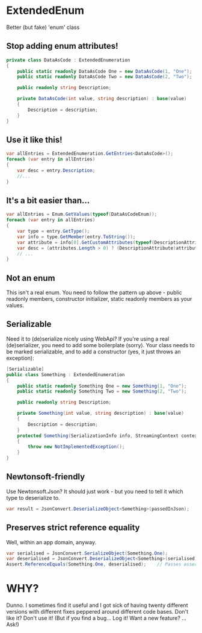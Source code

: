 # ExtendedEnum
Better (but fake) 'enum' class

## Stop adding enum attributes!

```C#
private class DataAsCode : ExtendedEnumeration
{
    public static readonly DataAsCode One = new DataAsCode(1, "One");
    public static readonly DataAsCode Two = new DataAsCode(2, "Two");

    public readonly string Description;

    private DataAsCode(int value, string description) : base(value)
    {
        Description = description;
    }
}
```

## Use it like this!

```C#
var allEntries = ExtendedEnumeration.GetEntries<DataAsCode>();
foreach (var entry in allEntries) 
{
	var desc = entry.Description;
	//...
}
```

## It's a bit easier than...
```C#
var allEntries = Enum.GetValues(typeof(DataAsCodeEnum));
foreach (var entry in allEntries)
{
	var type = entry.GetType();
	var info = type.GetMember(entry.ToString());
	var attribute = info[0].GetCustomAttributes(typeof(DescriptionAttribute), false);
	var desc = (attributes.Length > 0) ? (DescriptionAttribute)attributes[0] : null;
	// ...
}
```

## Not an enum
This isn't a real enum. You need to follow the pattern up above - public readonly members, constructor initializer, static readonly members as your values.

## Serializable
Need it to (de)serialize nicely using WebApi? If you're using a real (de)serializer, you need to add some boilerplate (sorry). Your class needs to be marked serializable, and to add a constructor (yes, it just throws an exception):
```C#
[Serializable]
public class Something : ExtendedEnumeration
{
    public static readonly Something One = new Something(1, "One");
    public static readonly Something Two = new Something(2, "Two");

    public readonly string Description;

    private Something(int value, string description) : base(value)
    {
        Description = description;
    }
    protected Something(SerializationInfo info, StreamingContext context) : base(info, context) // This is new and will never be called.
    {
        throw new NotImplementedException();             
    }
}
```

## Newtonsoft-friendly
Use Newtonsoft.Json? It should just work - but you need to tell it which type to deserialize to.
```C#
var result = JsonConvert.DeserializeObject<Something>(passedInJson);
```

## Preserves strict reference equality
Well, within an app domain, anyway.
```C#
var serialised = JsonConvert.SerializeObject(Something.One);
var deserialised = JsonConvert.DeserializeObject<Something>(serialised);
Assert.ReferenceEquals(Something.One, deserialised);	// Passes assertion
```

# WHY?
Dunno. I sometimes find it useful and I got sick of having twenty different versions with different fixes peppered around different code bases. Don't like it? Don't use it! (But if you find a bug... Log it! Want a new feature? ... Ask!)